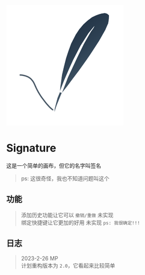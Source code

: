 ![./image/icon.png](./image/icon.png)

# Signature

这是一个简单的画布，但它的名字叫签名
> ps: 这很奇怪，我也不知道问题叫这个

## 功能

> 添加历史功能让它可以 `撤销/重做` 未实现  
> 绑定快捷键让它更加的好用 未实现 `ps: 我很确定!!!`

## 日志

> 2023-2-26 MP  
> 计划重构版本为 `2.0`，它看起来比较简单
